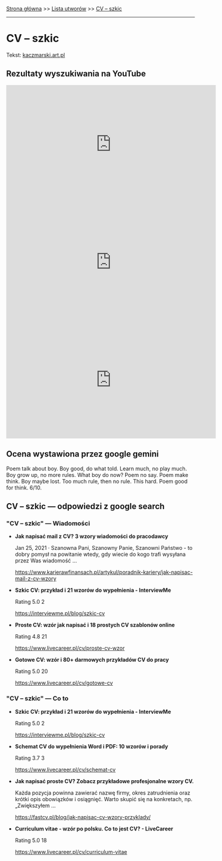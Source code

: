 [Strona główna](../index.md) >> [Lista utworów](../list.md) >> [CV – szkic](88.md)

---

# CV – szkic

Tekst: [kaczmarski.art.pl](https://www.kaczmarski.art.pl/tworczosc/wiersze/cv-szkic/)

## Rezultaty wyszukiwania na YouTube

<iframe width="560" height="315" src="https://www.youtube.com/embed/BWu6yIjS24E?si=IdontcarewhotheIRSsendsImnotpayingtaxes" title="YouTube video player" frameborder="0" allow="accelerometer; autoplay; clipboard-write; encrypted-media; gyroscope; picture-in-picture; web-share" referrerpolicy="strict-origin-when-cross-origin" allowfullscreen></iframe>

<iframe width="560" height="315" src="https://www.youtube.com/embed/guMyd5c59WY?si=IdontcarewhotheIRSsendsImnotpayingtaxes" title="YouTube video player" frameborder="0" allow="accelerometer; autoplay; clipboard-write; encrypted-media; gyroscope; picture-in-picture; web-share" referrerpolicy="strict-origin-when-cross-origin" allowfullscreen></iframe>

<iframe width="560" height="315" src="https://www.youtube.com/embed/1h0bmA2W_n4?si=IdontcarewhotheIRSsendsImnotpayingtaxes" title="YouTube video player" frameborder="0" allow="accelerometer; autoplay; clipboard-write; encrypted-media; gyroscope; picture-in-picture; web-share" referrerpolicy="strict-origin-when-cross-origin" allowfullscreen></iframe>

## Ocena wystawiona przez google gemini

Poem talk about boy. Boy good, do what told. Learn much, no play much. Boy grow up, no more rules. What boy do now? Poem no say. Poem make think. Boy maybe lost. Too much rule, then no rule. This hard. Poem good for think. 6/10.


## CV – szkic — odpowiedzi z google search

### "CV – szkic" — Wiadomości

- **Jak napisać mail z CV? 3 wzory wiadomości do pracodawcy**

    Jan 25, 2021  ·  Szanowna Pani, Szanowny Panie, Szanowni Państwo - to dobry pomysł na powitanie wtedy, gdy wiecie do kogo trafi wysyłana przez Was wiadomość ... 

   <https://www.karierawfinansach.pl/artykul/poradnik-kariery/jak-napisac-mail-z-cv-wzory>
- **Szkic CV: przykład i 21 wzorów do wypełnienia - InterviewMe**

    Rating   5.0  2   

   <https://interviewme.pl/blog/szkic-cv>
- **Proste CV: wzór jak napisać i 18 prostych CV szablonów online**

    Rating   4.8  21   

   <https://www.livecareer.pl/cv/proste-cv-wzor>
- **Gotowe CV: wzór i 80+ darmowych przykładów CV do pracy**

    Rating   5.0  20   

   <https://www.livecareer.pl/cv/gotowe-cv>

### "CV – szkic" — Co to

- **Szkic CV: przykład i 21 wzorów do wypełnienia - InterviewMe**

    Rating   5.0  2   

   <https://interviewme.pl/blog/szkic-cv>
- **Schemat CV do wypełnienia Word i PDF: 10 wzorów i porady**

    Rating   3.7  3   

   <https://www.livecareer.pl/cv/schemat-cv>
- **Jak napisać proste CV? Zobacz przykładowe profesjonalne wzory CV.**

    Każda pozycja powinna zawierać nazwę firmy, okres zatrudnienia oraz krótki opis obowiązków i osiągnięć. Warto skupić się na konkretach, np. „Zwiększyłem ... 

   <https://fastcv.pl/blog/jak-napisac-cv-wzory-przyklady/>
- **Curriculum vitae - wzór po polsku. Co to jest CV? - LiveCareer**

    Rating   5.0  18   

   <https://www.livecareer.pl/cv/curriculum-vitae>

